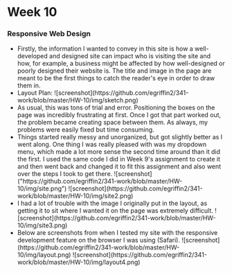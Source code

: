 # Week 10
### Responsive Web Design
<ul>
  <li>Firstly, the information I wanted to convey in this site is how a well-developed and designed site can impact who is visiting the site and how, for example, a business might be affected by how well-designed or poorly designed their website is.  The title and image in the page are meant to be the first things to catch the reader's eye in order to draw them in.
  <li>Layout Plan:
  ![screenshot](https://github.com/egriffin2/341-work/blob/master/HW-10/img/sketch.png)
  <li>As usual, this was tons of trial and error.  Positioning the boxes on the page was incredibly frustrating at first. Once I got that part worked out, the problem became creating space between them.  As always, my problems were easily fixed but time consuming.
  <li>Things started really messy and unorganized, but got slightly better as I went along.  One thing I was really pleased with was my dropdown menu, which made a lot more sense the second time around than it did the first.  I used the same code I did in Week 9's assignment to create it and then went back and changed it to fit this assignment and also went over the steps I took to get there.
  ![screenshot]("https://github.com/egriffin2/341-work/blob/master/HW-10/img/site.png")
  ![screenshot](https://github.com/egriffin2/341-work/blob/master/HW-10/img/site2.png)
  <li>I had a lot of trouble with the image I originally put in the layout, as getting it to sit where I wanted it on the page was extremely difficult.
  ![screenshot](https://github.com/egriffin2/341-work/blob/master/HW-10/img/site3.png)
  <li>Below are screenshots from when I tested my site with the responsive development feature on the browser I was using (Safari).
  ![screenshot](https://github.com/egriffin2/341-work/blob/master/HW-10/img/layout.png)
  ![screenshot](https://github.com/egriffin2/341-work/blob/master/HW-10/img/layout4.png)
